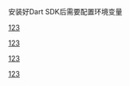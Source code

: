 安装好Dart SDK后需要配置环境变量

[123](https://github.com/dart4flutter/JaguarLearning/blob/master/Jaguar/doc/Jaguar-1.jpg)

[123](https://github.com/dart4flutter/JaguarLearning/blob/master/Jaguar/doc/Jaguar-2.jpg)

[123](https://github.com/dart4flutter/JaguarLearning/blob/master/Jaguar/doc/Jaguar-3.jpg)

[123](https://github.com/dart4flutter/JaguarLearning/blob/master/Jaguar/doc/Jaguar-4.jpg)


